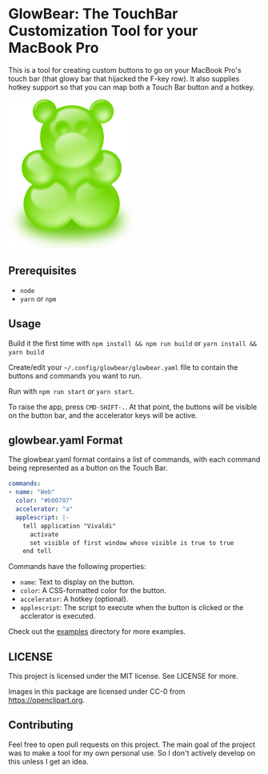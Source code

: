 # GlowBear: The TouchBar Customization Tool for your MacBook Pro

This is a tool for creating custom buttons to go on your MacBook Pro's touch bar
(that glowy bar that hijacked the F-key row). It also supplies hotkey support
so that you can map both a Touch Bar button and a hotkey.

![Glow Bear](resources/lemmling-Gummy-bear-sort-of-300px.png)

## Prerequisites

- `node`
- `yarn` or `npm`

## Usage

Build it the first time with `npm install && npm run build` or `yarn install && yarn build`

Create/edit your `~/.config/glowbear/glowbear.yaml` file to contain the buttons and commands you want to run.

Run with `npm run start` or `yarn start`.

To raise the app, press `CMD-SHIFT-.`. At that point, the buttons will be visible
on the button bar, and the accelerator keys will be active.

## glowbear.yaml Format

The glowbear.yaml format contains a list of commands, with each command being
represented as a button on the Touch Bar.

```yaml
commands:
- name: "Web"
  color: "#b00707"
  accelerator: "a"
  applescript: |-
    tell application "Vivaldi"
      activate
      set visible of first window whose visible is true to true
    end tell
```

Commands have the following properties:

- `name`: Text to display on the button.
- `color`: A CSS-formatted color for the button.
- `accelerator`: A hotkey (optional).
- `applescript`: The script to execute when the button is clicked or the
  acclerator is executed.

Check out the [examples](examples/glowbear.yaml) directory for more examples.

## LICENSE

This project is licensed under the MIT license. See LICENSE for more.

Images in this package are licensed under CC-0 from https://openclipart.org.

## Contributing

Feel free to open pull requests on this project. The main goal of the project
was to make a tool for my own personal use. So I don't actively develop on this
unless I get an idea.
